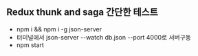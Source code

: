 ## Redux thunk and saga 간단한 테스트

- npm i && npm i -g json-server
- 터미널에서 json-server --watch db.json --port 4000로 서버구동
- npm start
